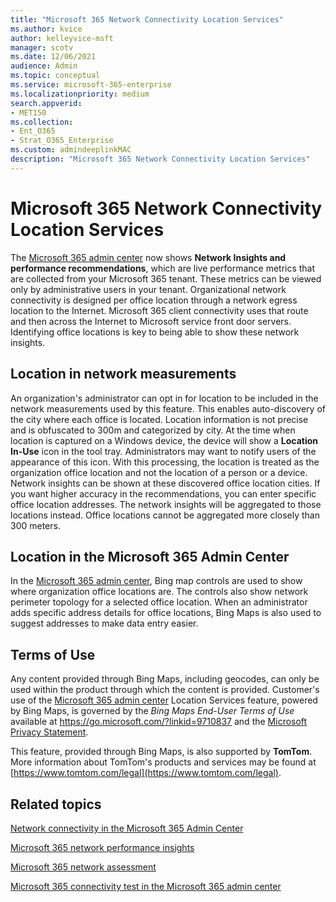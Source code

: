 ```yaml
---
title: "Microsoft 365 Network Connectivity Location Services"
ms.author: kvice
author: kelleyvice-msft
manager: scotv
ms.date: 12/06/2021
audience: Admin
ms.topic: conceptual
ms.service: microsoft-365-enterprise
ms.localizationpriority: medium
search.appverid:
- MET150
ms.collection:
- Ent_O365
- Strat_O365_Enterprise
ms.custom: admindeeplinkMAC
description: "Microsoft 365 Network Connectivity Location Services"
---
```


# Microsoft 365 Network Connectivity Location Services

The <a href="https://go.microsoft.com/fwlink/p/?linkid=2024339" target="_blank">Microsoft 365 admin center</a> now shows **Network Insights and performance recommendations**, which are live performance metrics that are collected from your Microsoft 365 tenant. These metrics can be viewed only by administrative users in your tenant. Organizational network connectivity is designed per office location through a network egress location to the Internet. Microsoft 365 client connectivity uses that route and then across the Internet to Microsoft service front door servers. Identifying office locations is key to being able to show these network insights.

## Location in network measurements

An organization's administrator can opt in for location to be included in the network measurements used by this feature. This enables auto-discovery of the city where each office is located. Location information is not precise and is obfuscated to 300m and categorized by city. At the time when location is captured on a Windows device, the device will show a **Location In-Use** icon in the tool tray. Administrators may want to notify users of the appearance of this icon. With this processing, the location is treated as the organization office location and not the location of a person or a device. Network insights can be shown at these discovered office location cities. If you want higher accuracy in the recommendations, you can enter specific office location addresses. The network insights will be aggregated to those locations instead. Office locations cannot be aggregated more closely than 300 meters.

## Location in the Microsoft 365 Admin Center

In the <a href="https://go.microsoft.com/fwlink/p/?linkid=2024339" target="_blank">Microsoft 365 admin center</a>, Bing map controls are used to show where organization office locations are. The controls also show network perimeter topology for a selected office location. When an administrator adds specific address details for office locations, Bing Maps is also used to suggest addresses to make data entry easier.

## Terms of Use

Any content provided through Bing Maps, including geocodes, can only be used within the product through which the content is provided. Customer's use of the <a href="https://go.microsoft.com/fwlink/p/?linkid=2024339" target="_blank">Microsoft 365 admin center</a> Location Services feature, powered by Bing Maps, is governed by the _Bing Maps End-User Terms of Use_ available at <https://go.microsoft.com/?linkid=9710837> and the [Microsoft Privacy Statement](https://go.microsoft.com/fwlink/?LinkID=248686).

This feature, provided through Bing Maps, is also supported by **TomTom**. More information about TomTom's products and services may be found at [https://www.tomtom.com/legal](https://www.tomtom.com/legal).

## Related topics

[Network connectivity in the Microsoft 365 Admin Center](office-365-network-mac-perf-overview.md)

[Microsoft 365 network performance insights](office-365-network-mac-perf-insights.md)

[Microsoft 365 network assessment](office-365-network-mac-perf-score.md)

[Microsoft 365 connectivity test in the Microsoft 365 admin center](office-365-network-mac-perf-onboarding-tool.md)
